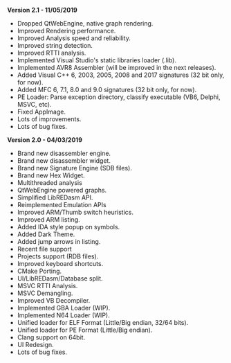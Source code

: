 **Version 2.1 - 11/05/2019**
* Dropped QtWebEngine, native graph rendering.
* Improved Rendering performance.
* Improved Analysis speed and reliability.
* Improved string detection.
* Improved RTTI analysis.
* Implemented Visual Studio's static libraries loader (.lib).
* Implemented AVR8 Assembler (will be improved in the next releases).
* Added Visual C++ 6, 2003, 2005, 2008 and 2017 signatures (32 bit only, for now).
* Added MFC 6, 7.1, 8.0 and 9.0 signatures (32 bit only, for now).
* PE Loader: Parse exception directory, classify executable (VB6, Delphi, MSVC, etc).
* Fixed AppImage.
* Lots of improvements.
* Lots of bug fixes.

**Version 2.0 - 04/03/2019**
* Brand new disassembler engine.
* Brand new disassembler widget.
* Brand new Signature Engine (SDB files).
* Brand new Hex Widget.
* Multithreaded analysis
* QtWebEngine powered graphs.
* Simplified LibREDasm API.
* Reimplemented Emulation APIs
* Improved ARM/Thumb switch heuristics.
* Improved ARM listing.
* Added IDA style popup on symbols.
* Added Dark Theme.
* Added jump arrows in listing.
* Recent file support
* Projects support (RDB files).
* Improved keyboard shortcuts.
* CMake Porting.
* UI/LibREDasm/Database split.
* MSVC RTTI Analysis.
* MSVC Demangling.
* Improved VB Decompiler.
* Implemented GBA Loader (WIP).
* Implemented N64 Loader (WIP).
* Unified loader for ELF Format (Little/Big endian, 32/64 bits).
* Unified loader for PE Format (Little/Big endian).
* Clang support on 64bit.
* UI Redesign.
* Lots of bug fixes.
